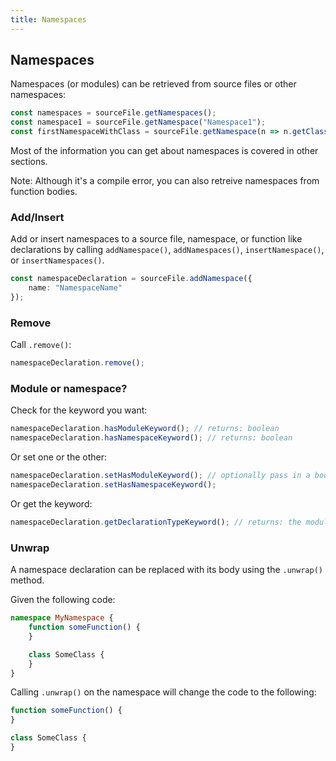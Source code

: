 ```yaml
---
title: Namespaces
---
```


## Namespaces

Namespaces (or modules) can be retrieved from source files or other namespaces:

```ts
const namespaces = sourceFile.getNamespaces();
const namespace1 = sourceFile.getNamespace("Namespace1");
const firstNamespaceWithClass = sourceFile.getNamespace(n => n.getClasses().length > 0);
```

Most of the information you can get about namespaces is covered in other sections.

Note: Although it's a compile error, you can also retreive namespaces from function bodies.

### Add/Insert

Add or insert namespaces to a source file, namespace, or function like declarations by calling `addNamespace()`, `addNamespaces()`, `insertNamespace()`, or `insertNamespaces()`.

```ts
const namespaceDeclaration = sourceFile.addNamespace({
    name: "NamespaceName"
});
```

### Remove

Call `.remove()`:

```ts
namespaceDeclaration.remove();
```

### Module or namespace?

Check for the keyword you want:

```ts
namespaceDeclaration.hasModuleKeyword(); // returns: boolean
namespaceDeclaration.hasNamespaceKeyword(); // returns: boolean
```

Or set one or the other:

```ts
namespaceDeclaration.setHasModuleKeyword(); // optionally pass in a boolean
namespaceDeclaration.setHasNamespaceKeyword();
```

Or get the keyword:

```ts
namespaceDeclaration.getDeclarationTypeKeyword(); // returns: the module or namespace keyword
```

### Unwrap

A namespace declaration can be replaced with its body using the `.unwrap()` method.

Given the following code:

```ts
namespace MyNamespace {
    function someFunction() {
    }

    class SomeClass {
    }
}
```

Calling `.unwrap()` on the namespace will change the code to the following:

```ts
function someFunction() {
}

class SomeClass {
}
```
